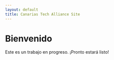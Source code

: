```yaml
---
layout: default
title: Canarias Tech Alliance Site
---
```

# Bienvenido
Este es un trabajo en progreso. ¡Pronto estará listo!
